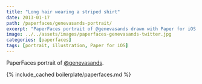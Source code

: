 ```yaml
---
title: "Long hair wearing a striped shirt"
date: 2013-01-17
path: /paperfaces/genevasands-portrait/
excerpt: "PaperFaces portrait of @genevasands drawn with Paper for iOS on an iPad."
image: ../../assets/images/paperfaces-genevasands-twitter.jpg
categories: [paperfaces]
tags: [portrait, illustration, Paper for iOS]
---
```


PaperFaces portrait of [@genevasands](https://twitter.com/genevasands).

{% include_cached boilerplate/paperfaces.md %}
